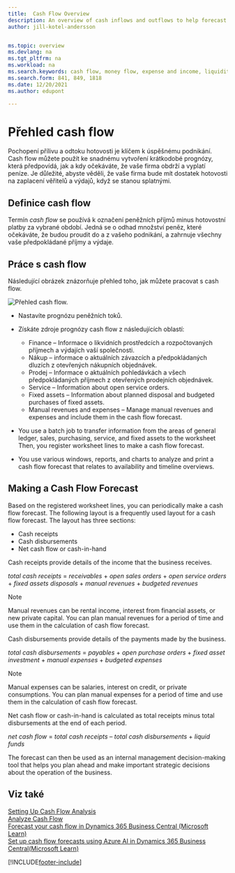 ```yaml
---
title:  Cash Flow Overview
description: An overview of cash inflows and outflows to help forecast money to be received and payed out.
author: jill-kotel-andersson


ms.topic: overview
ms.devlang: na
ms.tgt_pltfrm: na
ms.workload: na
ms.search.keywords: cash flow, money flow, expense and income, liquidity, cash receipts minus cash payments
ms.search.form: 841, 849, 1818
ms.date: 12/20/2021
ms.author: edupont

---
```


# Přehled cash flow

Pochopení přílivu a odtoku hotovosti je klíčem k úspěšnému podnikání. Cash flow můžete použít ke snadnému vytvoření krátkodobé prognózy, která předpovídá, jak a kdy očekáváte, že vaše firma obdrží a vyplatí peníze. Je důležité, abyste věděli, že vaše firma bude mít dostatek hotovosti na zaplacení věřitelů a výdajů, když se stanou splatnými.

## Definice cash flow

Termín *cash flow* se používá k označení peněžních příjmů minus hotovostní platby za vybrané období. Jedná se o odhad množství peněz, které očekáváte, že budou proudit do a z vašeho podnikání, a zahrnuje všechny vaše předpokládané příjmy a výdaje.

## Práce s cash flow

Následující obrázek znázorňuje přehled toho, jak můžete pracovat s cash flow.

![Přehled cash flow.](media/finance_cash_flow_overview.png " Přehled cash flow")

- Nastavíte prognózu peněžních toků.

- Získáte zdroje prognózy cash flow z následujících oblastí:

   - Finance – Informace o likvidních prostředcích a rozpočtovaných příjmech a výdajích vaší společnosti.
   - Nákup – informace o aktuálních závazcích a předpokládaných dluzích z otevřených nákupních objednávek.
   - Prodej – Informace o aktuálních pohledávkách a všech předpokládaných příjmech z otevřených prodejních objednávek.
   - Service – Information about open service orders.
   - Fixed assets – Information about planned disposal and budgeted purchases of fixed assets.
   - Manual revenues and expenses – Manage manual revenues and expenses and include them in the cash flow forecast.
- You use a batch job to transfer information from the areas of general ledger, sales, purchasing, service, and fixed assets to the worksheet Then, you register worksheet lines to make a cash flow forecast.
- You use various windows, reports, and charts to analyze and print a cash flow forecast that relates to availability and timeline overviews.

## Making a Cash Flow Forecast

Based on the registered worksheet lines, you can periodically make a cash flow forecast. The following layout is a frequently used layout for a cash flow forecast. The layout has three sections:

- Cash receipts
- Cash disbursements
- Net cash flow or cash-in-hand

Cash receipts provide details of the income that the business receives.

*total cash receipts* = *receivables* + *open sales orders* + *open service orders* + *fixed assets disposals* + *manual revenues* + *budgeted revenues*

> [!NOTE]
> Manual revenues can be rental income, interest from financial assets, or new private capital. You can plan manual revenues for a period of time and use them in the calculation of cash flow forecast.

Cash disbursements provide details of the payments made by the business.

*total cash disbursements* = *payables* + *open purchase orders* + *fixed asset investment* + *manual expenses* + *budgeted expenses*

> [!NOTE]
> Manual expenses can be salaries, interest on credit, or private consumptions. You can plan manual expenses for a period of time and use them in the calculation of cash flow forecast.

Net cash flow or cash-in-hand is calculated as total receipts minus total disbursements at the end of each period.

*net cash flow* = *total cash receipts* – *total cash disbursements* + *liquid funds*

The forecast can then be used as an internal management decision-making tool that helps you plan ahead and make important strategic decisions about the operation of the business.

## Viz také

[Setting Up Cash Flow Analysis](finance-setup-cash-flow-analyses.md)  
[Analyze Cash Flow](finance-analyze-cash-flow.md)  
[Forecast your cash flow in Dynamics 365 Business Central (Microsoft Learn)](/learn/modules/forecast-cash-flow-dynamics-365-business-central/index)  
[Set up cash flow forecasts using Azure AI in Dynamics 365 Business Central(Microsoft Learn)](/learn/modules/setup-cash-flow-forecasts/)

[!INCLUDE[footer-include](includes/footer-banner.md)]
